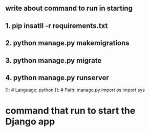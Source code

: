 ## write about command to run  in  starting  

## 1.  pip  insatll  -r  requirements.txt
## 2.  python  manage.py  makemigrations
## 3.  python  manage.py  migrate
## 4.  python  manage.py  runserver



[]: # Language: python
[]: # Path: manage.py
import  os
import  sys

# command that run  to start  the  Django  app  


